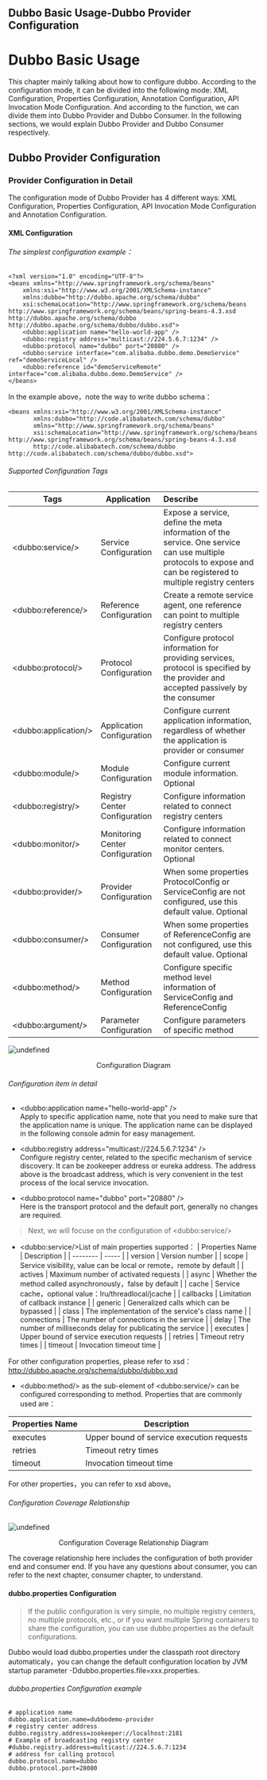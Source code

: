 Dubbo Basic Usage-Dubbo Provider Configuration
---

# Dubbo Basic Usage

This chapter mainly talking about how to configure dubbo. According to the configuration mode, it can be divided into the following mode: XML Configuration, Properties Configuration, Annotation Configuration, API Invocation Mode Configuration. And according to the function, we can divide them into Dubbo Provider and Dubbo Consumer. In the following sections, we would explain Dubbo Provider and Dubbo Consumer respectively.    

## Dubbo Provider Configuration

### Provider Configuration in Detail

The configuration mode of Dubbo Provider has 4 different ways: XML Configuration, Properties Configuration, API Invocation Mode Configuration and Annotation Configuration.    

#### XML Configuration

###### The simplest configuration example：
```
<?xml version="1.0" encoding="UTF-8"?>
<beans xmlns="http://www.springframework.org/schema/beans"
    xmlns:xsi="http://www.w3.org/2001/XMLSchema-instance"
    xmlns:dubbo="http://dubbo.apache.org/schema/dubbo"
    xsi:schemaLocation="http://www.springframework.org/schema/beans http://www.springframework.org/schema/beans/spring-beans-4.3.xsd http://dubbo.apache.org/schema/dubbo http://dubbo.apache.org/schema/dubbo/dubbo.xsd">  
    <dubbo:application name="hello-world-app" />  
    <dubbo:registry address="multicast://224.5.6.7:1234" />  
    <dubbo:protocol name="dubbo" port="20880" />  
    <dubbo:service interface="com.alibaba.dubbo.demo.DemoService" ref="demoServiceLocal" />  
    <dubbo:reference id="demoServiceRemote" interface="com.alibaba.dubbo.demo.DemoService" />  
</beans>
```
In the example above，note the way to write dubbo schema：  
```
<beans xmlns:xsi="http://www.w3.org/2001/XMLSchema-instance"
       xmlns:dubbo="http://code.alibabatech.com/schema/dubbo"
       xmlns="http://www.springframework.org/schema/beans"
       xsi:schemaLocation="http://www.springframework.org/schema/beans http://www.springframework.org/schema/beans/spring-beans-4.3.xsd
       http://code.alibabatech.com/schema/dubbo http://code.alibabatech.com/schema/dubbo/dubbo.xsd">
```

###### Supported Configuration Tags

| Tags | Application | Describe |
| -------- | ----- | :---- |
| &lt;dubbo:service/&gt; | Service Configuration | Expose a service, define the meta information of the service. One service can use multiple protocols to expose and can be registered to multiple registry centers |
| &lt;dubbo:reference/&gt; | Reference Configuration | Create a remote service agent, one reference can point to multiple registry centers |
| &lt;dubbo:protocol/&gt; | Protocol Configuration | Configure protocol information for providing services, protocol is specified by the provider and accepted passively by the consumer |
| &lt;dubbo:application/&gt; | Application Configuration | Configure current application information, regardless of whether the application is provider or consumer |
| &lt;dubbo:module/&gt; | Module Configuration | Configure current module information. Optional |
| &lt;dubbo:registry/&gt; | Registry Center Configuration | Configure information related to connect registry centers |
| &lt;dubbo:monitor/&gt; | Monitoring Center Configuration | Configure information related to connect monitor centers. Optional |
| &lt;dubbo:provider/&gt; | Provider Configuration | When some properties ProtocolConfig or ServiceConfig are not configured, use this default value. Optional |
| &lt;dubbo:consumer/&gt; | Consumer Configuration | When some properties of ReferenceConfig are not configured, use this default value. Optional |
| &lt;dubbo:method/&gt; | Method Configuration | Configure specific method level information of ServiceConfig and ReferenceConfig  |
| &lt;dubbo:argument/&gt; | Parameter Configuration | Configure parameters of specific method |

![undefined](https://cdn.yuque.com/lark/0/2018/png/15841/1527849348155-8423d401-9ea4-4dc6-8720-d9e3d90963b6.png) 

 <center>Configuration Diagram</center>

###### Configuration item in detail

* &lt;dubbo:application name="hello-world-app" /&gt;   
Apply to specific application name, note that you need to make sure that the application name is unique. The application name can be displayed in the following console admin for easy management.

* &lt;dubbo:registry address="multicast://224.5.6.7:1234" /&gt;   
Configure registry center, related to the specific mechanism of service discovery. It can be zookeeper address or eureka address. The address above is the broadcast address, which is very convenient in the test process of the local service invocation.

* &lt;dubbo:protocol name="dubbo" port="20880" /&gt;   
Here is the transport protocol and the default port, generally no changes are required.

> Next, we will focuse on the configuration of &lt;dubbo:service/&gt;

* &lt;dubbo:service/&gt;List of main properties supported：
| Properties Name | Description | 
| -------- | ----- |
| version | Version number | 
| scope | Service visibility, value can be local or remote，remote by default | 
| actives | Maximum number of activated requests | 
| async | Whether the method called asynchronously，false by default | 
| cache | Service cache，optional value：lru/threadlocal/jcache | 
| callbacks | Limitation of callback instance | 
| generic | Generalized calls which can be bypassed | 
| class | The implementation of the service's class name  | 
| connections | The number of connections in the service | 
| delay | The number of milliseconds delay for publicating the service | 
| executes | Upper bound of service execution requests | 
| retries | Timeout retry times | 
| timeout | Invocation timeout time | 

For other configuration properties, please refer to xsd：http://dubbo.apache.org/schema/dubbo/dubbo.xsd

* &lt;dubbo:method/&gt; as the sub-element of &lt;dubbo:service/&gt; can be configured corresponding to method. Properties that are commonly used are：  

| Properties Name | Description | 
| -------- | ----- |
| executes | Upper bound of service execution requests | 
| retries | Timeout retry times | 
| timeout | Invocation timeout time | 

For other properties，you can refer to xsd above。

###### Configuration Coverage Relationship  
![undefined](https://cdn.yuque.com/lark/0/2018/png/15841/1527849374313-94a5ea24-0e72-4d83-871b-e0e95eab646a.png) 

<center>Configuration Coverage Relationship Diagram</center>

The coverage relationship here includes the configuration of both provider end and consumer end. If you have any questions about consumer, you can refer to the next chapter, consumer chapter, to understand.

#### dubbo.properties Configuration  

> If the public configuration is very simple, no multiple registry centers, no multiple protocols, etc., or if you want multiple Spring containers to share the configuration, you can use dubbo.properties as the default configurations.

Dubbo would load dubbo.properties under the classpath root directory automaticaly，you can change the default configuration location by JVM startup parameter -Ddubbo.properties.file=xxx.properties.

###### dubbo.properties Configuration example
```
# application name
dubbo.application.name=dubbodemo-provider
# registry center address
dubbo.registry.address=zookeeper://localhost:2181
# Example of broadcasting registry center
#dubbo.registry.address=multicast://224.5.6.7:1234
# address for calling protocol
dubbo.protocol.name=dubbo
dubbo.protocol.port=28080
```